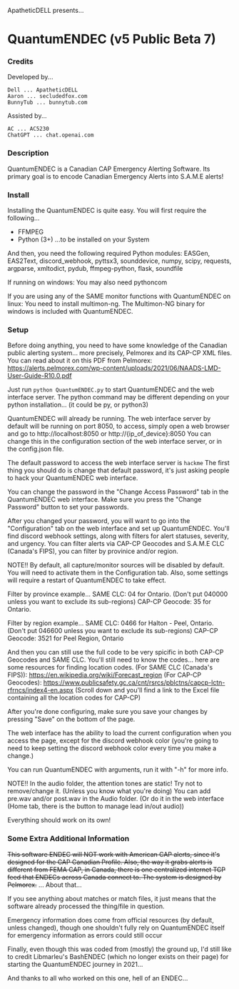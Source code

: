 ApatheticDELL presents...
# QuantumENDEC (v5 Public Beta 7)

### Credits
Developed by...
```
Dell ... ApatheticDELL
Aaron ... secludedfox.com
BunnyTub ... bunnytub.com
```

Assisted by...
```
AC ... AC5230
ChatGPT ... chat.openai.com
```

### Description
QuantumENDEC is a Canadian CAP Emergency Alerting Software. Its primary goal is to encode Canadian Emergency Alerts into S.A.M.E alerts!

### Install
Installing the QuantumENDEC is quite easy.
You will first require the following...
- FFMPEG
- Python (3+)
...to be installed on your System

And then, you need the following required Python modules: EASGen, EAS2Text, discord_webhook, pyttsx3, sounddevice, numpy, scipy, requests, argparse, xmltodict, pydub, ffmpeg-python, flask, soundfile

If running on windows: You may also need pythoncom

If you are using any of the SAME monitor functions with QuantumENDEC on linux: You need to install multimon-ng.
The Multimon-NG binary for windows is included with QuantumENDEC.

### Setup
Before doing anything, you need to have some knowledge of the Canadian public alerting system... more precisely, Pelmorex and its CAP-CP XML files.
You can read about it on this PDF from Pelmorex: https://alerts.pelmorex.com/wp-content/uploads/2021/06/NAADS-LMD-User-Guide-R10.0.pdf

Just run ```python QuantumENDEC.py``` to start QuantumENDEC and the web interface server.
The python command may be different depending on your python installation... (it could be py, or python3)

QuantumENDEC will already be running.
The web interface server by default will be running on port 8050, to access, simply open a web browser and go to http://localhost:8050 or http://{ip_of_device}:8050
You can change this in the configuration section of the web interface server, or in the config.json file.

The default password to access the web interface server is ```hackme```
The first thing you should do is change that default password, it's just asking people to hack your QuantumENDEC web interface.

You can change the password in the "Change Access Password" tab in the QuantumENDEC web interface.
Make sure you press the "Change Password" button to set your passwords.

After you changed your password, you will want to go into the "Configuration" tab on the web interface and set up QuantumENDEC.
You'll find discord webhook settings, along with filters for alert statuses, severity, and urgency.
You can filter alerts via CAP-CP Geocodes and S.A.M.E CLC (Canada's FIPS), you can filter by provinice and/or region.

NOTE!!
By default, all capture/monitor sources will be disabled by default. You will need to activate them in the Configuration tab.
Also, some settings will require a restart of QuantumENDEC to take effect.

Filter by province example...
SAME CLC: 04 for Ontario. (Don't put 040000 unless you want to exclude its sub-regions) 
CAP-CP Geocode: 35 for Ontario.

Filter by region example...
SAME CLC: 0466 for Halton - Peel, Ontario. (Don't put 046600 unless you want to exclude its sub-regions)
CAP-CP Geocode: 3521 for Peel Region, Ontario

And then you can still use the full code to be very spicific in both CAP-CP Geocodes and SAME CLC. You'll still need to know the codes... here are some resources for finding location codes.
(For SAME CLC (Canada's FIPS)): https://en.wikipedia.org/wiki/Forecast_region
(For CAP-CP Geocodes): https://www.publicsafety.gc.ca/cnt/rsrcs/pblctns/capcp-lctn-rfrncs/index4-en.aspx (Scroll down and you'll find a link to the Excel file containing all the location codes for CAP-CP)

After you're done configuring, make sure you save your changes by pressing "Save" on the bottom of the page.

The web interface has the ability to load the current configuration when you access the page, except for the discord webhook color (you're going to need to keep setting the discord webhook color every time you make a change.)

You can run QuantumENDEC with arguments, run it with "-h" for more info.

NOTE!!
In the audio folder, the attention tones are static! Try not to remove/change it. (Unless you know what you're doing)
You can add pre.wav and/or post.wav in the Audio folder. (Or do it in the web interface (Home tab, there is the button to manage lead in/out audio))

Everything should work on its own!

### Some Extra Additional Information
~~This software ENDEC will NOT work with American CAP alerts, since it's designed for the CAP Canadian Profile. Also, the way it grabs alerts is different from FEMA CAP, in Canada, there is one centralized internet TCP feed that ENDECs across Canada connect to. The system is designed by Pelmorex.~~ ... About that...

If you see anything about matches or match files, it just means that the software already processed the thing/file in question.

Emergency information does come from official resources (by default, unless changed), though one shouldn't fully rely on QuantumENDEC itself for emergency information as errors could still occur

Finally, even though this was coded from (mostly) the ground up, I'd still like to credit Libmarleu's BashENDEC (which no longer exists on their page) for starting the QuantumENDEC journey in 2021...

And thanks to all who worked on this one, hell of an ENDEC...